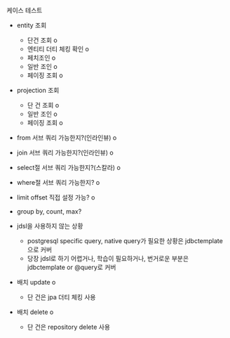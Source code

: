 
케이스 테스트

- entity 조회
	- 단건 조회 o
	- 엔티티 더티 체킹 확인 o
	- 페치조인 o 
	- 일반 조인 o
	- 페이징 조회 o

- projection 조회
	- 단 건 조회 o
	- 일반 조인 o
	- 페이징 조회 o

- from 서브 쿼리 가능한지?(인라인뷰) o
- join 서브 쿼리 가능한지?(인라인뷰) o
- select절 서브 쿼리 가능한지?(스칼라) o
- where절 서브 쿼리 가능한지? o

- limit offset 직접 설정 가능? o
- group by, count, max?

- jdsl을 사용하지 않는 상황
	- postgresql specific query, native query가 필요한 상황은 jdbctemplate으로 커버
	- 당장 jdsl로 하기 어렵거나, 학습이 필요하거나, 번거로운 부분은 jdbctemplate or @query로 커버

- 배치 update o
	- 단 건은 jpa 더티 체킹 사용

- 배치 delete o
	- 단 건은 repository delete 사용